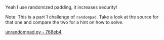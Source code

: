 Yeah I use randomized padding, it increases security!

Note: This is a part 1 challenge of `randompad`. Take a look at the source for that one and compare the two for a hint on how to solve.

[unrandompad.py - 768eb4](https://files-ctf.rars.win/challenge-files/29/768eb4fff7128eff3f709d9070bf271e/unrandompad.py)
